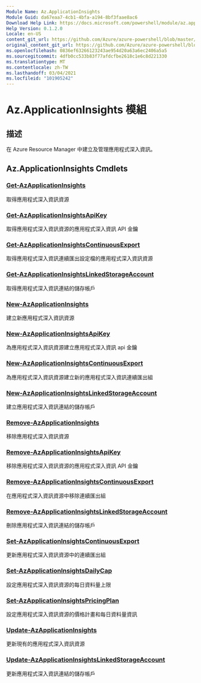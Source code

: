 ```yaml
---
Module Name: Az.ApplicationInsights
Module Guid: da67eaa7-4cb1-4bfa-a194-8bf3faae8ac6
Download Help Link: https://docs.microsoft.com/powershell/module/az.applicationinsights
Help Version: 0.1.2.0
Locale: en-US
content_git_url: https://github.com/Azure/azure-powershell/blob/master/src/ApplicationInsights/ApplicationInsights/help/Az.ApplicationInsights.md
original_content_git_url: https://github.com/Azure/azure-powershell/blob/master/src/ApplicationInsights/ApplicationInsights/help/Az.ApplicationInsights.md
ms.openlocfilehash: 0836ef63266123243ae954d20a63a6ec2406a5a5
ms.sourcegitcommit: 4dfb0cc533b83f77afdcfbe2618c1e6c8d221330
ms.translationtype: MT
ms.contentlocale: zh-TW
ms.lasthandoff: 03/04/2021
ms.locfileid: "101905242"
---
```

# Az.ApplicationInsights 模組
## 描述
在 Azure Resource Manager 中建立及管理應用程式深入資訊。

## Az.ApplicationInsights Cmdlets
### [Get-AzApplicationInsights](Get-AzApplicationInsights.md)
取得應用程式深入資訊資源

### [Get-AzApplicationInsightsApiKey](Get-AzApplicationInsightsApiKey.md)
取得應用程式深入資訊資源的應用程式深入資訊 API 金鑰

### [Get-AzApplicationInsightsContinuousExport](Get-AzApplicationInsightsContinuousExport.md)
取得應用程式深入資訊連續匯出設定檔的應用程式深入資訊資源

### [Get-AzApplicationInsightsLinkedStorageAccount](Get-AzApplicationInsightsLinkedStorageAccount.md)
取得應用程式深入資訊連結的儲存帳戶

### [New-AzApplicationInsights](New-AzApplicationInsights.md)
建立新應用程式深入資訊資源

### [New-AzApplicationInsightsApiKey](New-AzApplicationInsightsApiKey.md)
為應用程式深入資訊資源建立應用程式深入資訊 api 金鑰

### [New-AzApplicationInsightsContinuousExport](New-AzApplicationInsightsContinuousExport.md)
為應用程式深入資訊資源建立新的應用程式深入資訊連續匯出組

### [New-AzApplicationInsightsLinkedStorageAccount](New-AzApplicationInsightsLinkedStorageAccount.md)
建立應用程式深入資訊連結的儲存帳戶

### [Remove-AzApplicationInsights](Remove-AzApplicationInsights.md)
移除應用程式深入資訊資源

### [Remove-AzApplicationInsightsApiKey](Remove-AzApplicationInsightsApiKey.md)
移除應用程式深入資訊資源的應用程式深入資訊 API 金鑰

### [Remove-AzApplicationInsightsContinuousExport](Remove-AzApplicationInsightsContinuousExport.md)
在應用程式深入資訊資源中移除連續匯出組

### [Remove-AzApplicationInsightsLinkedStorageAccount](Remove-AzApplicationInsightsLinkedStorageAccount.md)
刪除應用程式深入資訊連結的儲存帳戶

### [Set-AzApplicationInsightsContinuousExport](Set-AzApplicationInsightsContinuousExport.md)
更新應用程式深入資訊資源中的連續匯出組

### [Set-AzApplicationInsightsDailyCap](Set-AzApplicationInsightsDailyCap.md)
設定應用程式深入資訊資源的每日資料量上限

### [Set-AzApplicationInsightsPricingPlan](Set-AzApplicationInsightsPricingPlan.md)
設定應用程式深入資訊資源的價格計畫和每日資料量資訊

### [Update-AzApplicationInsights](Update-AzApplicationInsights.md)
更新現有的應用程式深入資訊資源

### [Update-AzApplicationInsightsLinkedStorageAccount](Update-AzApplicationInsightsLinkedStorageAccount.md)
更新應用程式深入資訊連結的儲存帳戶


